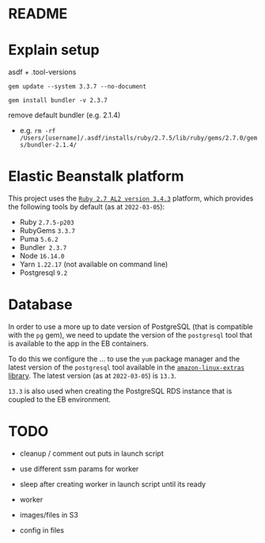 # README

# Explain setup

asdf + .tool-versions

`gem update --system 3.3.7 --no-document`

`gem install bundler -v 2.3.7`

remove default bundler (e.g. 2.1.4)

- e.g. `rm -rf /Users/[username]/.asdf/installs/ruby/2.7.5/lib/ruby/gems/2.7.0/gems/bundler-2.1.4/`

# Elastic Beanstalk platform

This project uses the [`Ruby 2.7 AL2 version 3.4.3`](https://docs.aws.amazon.com/elasticbeanstalk/latest/platforms/platform-history-ruby.html) platform, which provides the following tools by default (as at `2022-03-05`):

- Ruby `2.7.5-p203`
- RubyGems `3.3.7`
- Puma `5.6.2`
- Bundler` 2.3.7`
- Node `16.14.0`
- Yarn `1.22.17` (not available on command line)
- Postgresql `9.2`

# Database

In order to use a more up to date version of PostgreSQL (that is compatible with the `pg` gem), we need to update the version of the `postgresql` tool that is available to the app in the EB containers.

To do this we configure the ... to use the `yum` package manager and the latest version of the `postgresql` tool available in the [`amazon-linux-extras` library](https://aws.amazon.com/premiumsupport/knowledge-center/ec2-install-extras-library-software/). The latest version (as at `2022-03-05`) is `13.3`.

`13.3` is also used when creating the PostgreSQL RDS instance that is coupled to the EB environment.

# TODO

- cleanup / comment out puts in launch script
- use different ssm params for worker
- sleep after creating worker in launch script until its ready

- worker
- images/files in S3
- config in files
